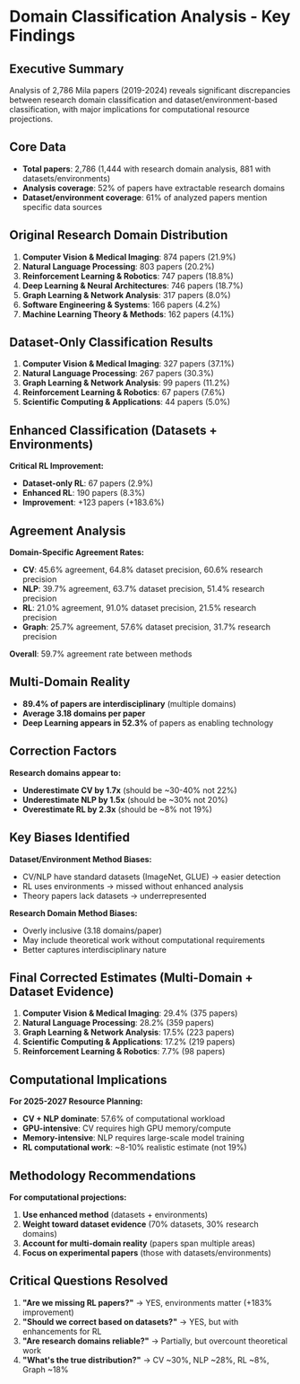 # Domain Classification Analysis - Key Findings

## Executive Summary

Analysis of 2,786 Mila papers (2019-2024) reveals significant discrepancies between research domain classification and dataset/environment-based classification, with major implications for computational resource projections.

## Core Data

- **Total papers**: 2,786 (1,444 with research domain analysis, 881 with datasets/environments)
- **Analysis coverage**: 52% of papers have extractable research domains
- **Dataset/environment coverage**: 61% of analyzed papers mention specific data sources

## Original Research Domain Distribution

1. **Computer Vision & Medical Imaging**: 874 papers (21.9%)
2. **Natural Language Processing**: 803 papers (20.2%)
3. **Reinforcement Learning & Robotics**: 747 papers (18.8%)
4. **Deep Learning & Neural Architectures**: 746 papers (18.7%)
5. **Graph Learning & Network Analysis**: 317 papers (8.0%)
6. **Software Engineering & Systems**: 166 papers (4.2%)
7. **Machine Learning Theory & Methods**: 162 papers (4.1%)

## Dataset-Only Classification Results

1. **Computer Vision & Medical Imaging**: 327 papers (37.1%)
2. **Natural Language Processing**: 267 papers (30.3%)
3. **Graph Learning & Network Analysis**: 99 papers (11.2%)
4. **Reinforcement Learning & Robotics**: 67 papers (7.6%)
5. **Scientific Computing & Applications**: 44 papers (5.0%)

## Enhanced Classification (Datasets + Environments)

**Critical RL Improvement:**
- **Dataset-only RL**: 67 papers (2.9%)
- **Enhanced RL**: 190 papers (8.3%)
- **Improvement**: +123 papers (+183.6%)

## Agreement Analysis

**Domain-Specific Agreement Rates:**
- **CV**: 45.6% agreement, 64.8% dataset precision, 60.6% research precision
- **NLP**: 39.7% agreement, 63.7% dataset precision, 51.4% research precision
- **RL**: 21.0% agreement, 91.0% dataset precision, 21.5% research precision
- **Graph**: 25.7% agreement, 57.6% dataset precision, 31.7% research precision

**Overall**: 59.7% agreement rate between methods

## Multi-Domain Reality

- **89.4% of papers are interdisciplinary** (multiple domains)
- **Average 3.18 domains per paper**
- **Deep Learning appears in 52.3%** of papers as enabling technology

## Correction Factors

**Research domains appear to:**
- **Underestimate CV by 1.7x** (should be ~30-40% not 22%)
- **Underestimate NLP by 1.5x** (should be ~30% not 20%)
- **Overestimate RL by 2.3x** (should be ~8% not 19%)

## Key Biases Identified

**Dataset/Environment Method Biases:**
- CV/NLP have standard datasets (ImageNet, GLUE) → easier detection
- RL uses environments → missed without enhanced analysis
- Theory papers lack datasets → underrepresented

**Research Domain Method Biases:**
- Overly inclusive (3.18 domains/paper)
- May include theoretical work without computational requirements
- Better captures interdisciplinary nature

## Final Corrected Estimates (Multi-Domain + Dataset Evidence)

1. **Computer Vision & Medical Imaging**: 29.4% (375 papers)
2. **Natural Language Processing**: 28.2% (359 papers)
3. **Graph Learning & Network Analysis**: 17.5% (223 papers)
4. **Scientific Computing & Applications**: 17.2% (219 papers)
5. **Reinforcement Learning & Robotics**: 7.7% (98 papers)

## Computational Implications

**For 2025-2027 Resource Planning:**
- **CV + NLP dominate**: 57.6% of computational workload
- **GPU-intensive**: CV requires high GPU memory/compute
- **Memory-intensive**: NLP requires large-scale model training
- **RL computational work**: ~8-10% realistic estimate (not 19%)

## Methodology Recommendations

**For computational projections:**
1. **Use enhanced method** (datasets + environments)
2. **Weight toward dataset evidence** (70% datasets, 30% research domains)
3. **Account for multi-domain reality** (papers span multiple areas)
4. **Focus on experimental papers** (those with datasets/environments)

## Critical Questions Resolved

1. **"Are we missing RL papers?"** → YES, environments matter (+183% improvement)
2. **"Should we correct based on datasets?"** → YES, but with enhancements for RL
3. **"Are research domains reliable?"** → Partially, but overcount theoretical work
4. **"What's the true distribution?"** → CV ~30%, NLP ~28%, RL ~8%, Graph ~18%